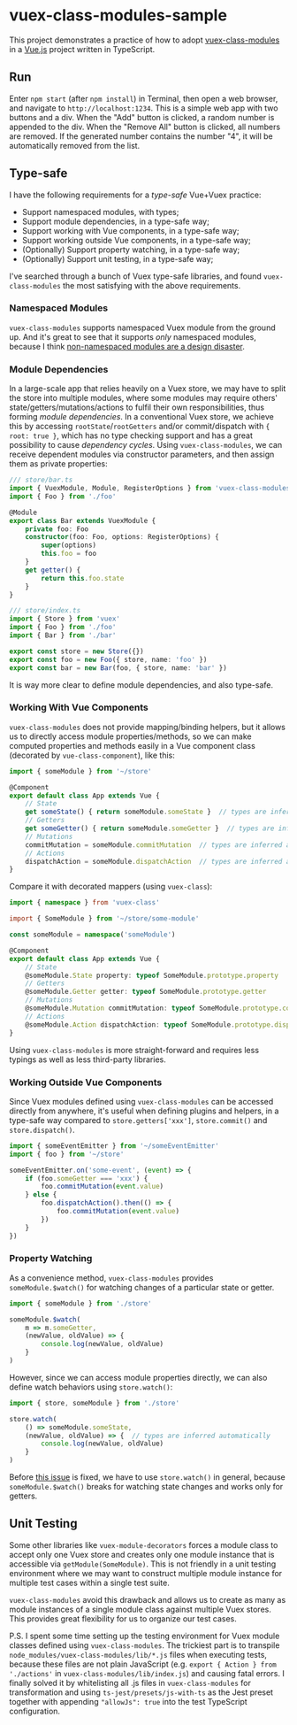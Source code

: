 # vuex-class-modules-sample

This project demonstrates a practice of how to adopt [vuex-class-modules](https://github.com/gertqin/vuex-class-modules) in a [Vue.js](https://vuejs.org) project written in TypeScript.

## Run

Enter `npm start` (after `npm install`) in Terminal, then open a web browser, and navigate to `http://localhost:1234`. This is a simple web app with two buttons and a div. When the "Add" button is clicked, a random number is appended to the div. When the "Remove All" button is clicked, all numbers are removed. If the generated number contains the number "4", it will be automatically removed from the list.

## Type-safe

I have the following requirements for a *type-safe* Vue+Vuex practice:

- Support namespaced modules, with types;
- Support module dependencies, in a type-safe way;
- Support working with Vue components, in a type-safe way;
- Support working outside Vue components, in a type-safe way;
- (Optionally) Support property watching, in a type-safe way;
- (Optionally) Support unit testing, in a type-safe way;

I've searched through a bunch of Vuex type-safe libraries, and found `vuex-class-modules` the most satisfying with the above requirements.

### Namespaced Modules

`vuex-class-modules` supports namespaced Vuex module from the ground up. And it's great to see that it supports *only* namespaced modules, because I think [non-namespaced modules are a design disaster](https://github.com/vuejs/vuex/issues/855).

### Module Dependencies

In a large-scale app that relies heavily on a Vuex store, we may have to split the store into multiple modules, where some modules may require others' state/getters/mutations/actions to fulfil their own responsibilities, thus forming *module dependencies*. In a conventional Vuex store, we achieve this by accessing `rootState`/`rootGetters` and/or commit/dispatch with `{ root: true }`, which has no type checking support and has a great possibility to cause *dependency cycles*. Using `vuex-class-modules`, we can receive dependent modules via constructor parameters, and then assign them as private properties:

```typescript
/// store/bar.ts
import { VuexModule, Module, RegisterOptions } from 'vuex-class-modules'
import { Foo } from './foo'

@Module
export class Bar extends VuexModule {
    private foo: Foo
    constructor(foo: Foo, options: RegisterOptions) {
        super(options)
        this.foo = foo
    }
    get getter() {
        return this.foo.state
    }
}

/// store/index.ts
import { Store } from 'vuex'
import { Foo } from './foo'
import { Bar } from './bar'

export const store = new Store({})
export const foo = new Foo({ store, name: 'foo' })
export const bar = new Bar(foo, { store, name: 'bar' })
```

It is way more clear to define module dependencies, and also type-safe.

### Working With Vue Components

`vuex-class-modules` does not provide mapping/binding helpers, but it allows us to directly access module properties/methods, so we can make computed properties and methods easily in a Vue component class (decorated by `vue-class-component`), like this:

```typescript
import { someModule } from '~/store'

@Component
export default class App extends Vue {
    // State
    get someState() { return someModule.someState }  // types are inferred automatically
    // Getters
    get someGetter() { return someModule.someGetter }  // types are inferred automatically
    // Mutations
    commitMutation = someModule.commitMutation  // types are inferred automatically
    // Actions
    dispatchAction = someModule.dispatchAction  // types are inferred automatically
}
```

Compare it with decorated mappers (using `vuex-class`):

```typescript
import { namespace } from 'vuex-class'

import { SomeModule } from '~/store/some-module'

const someModule = namespace('someModule')

@Component
export default class App extends Vue {
    // State
    @someModule.State property: typeof SomeModule.prototype.property
    // Getters
    @someModule.Getter getter: typeof SomeModule.prototype.getter
    // Mutations
    @someModule.Mutation commitMutation: typeof SomeModule.prototype.commitMutation
    // Actions
    @someModule.Action dispatchAction: typeof SomeModule.prototype.dispatchAction
}
```

Using `vuex-class-modules` is more straight-forward and requires less typings as well as less third-party libraries.

### Working Outside Vue Components

Since Vuex modules defined using `vuex-class-modules` can be accessed directly from anywhere, it's useful when defining plugins and helpers, in a type-safe way compared to `store.getters['xxx']`, `store.commit()` and `store.dispatch()`.

```typescript
import { someEventEmitter } from '~/someEventEmitter'
import { foo } from '~/store'

someEventEmitter.on('some-event', (event) => {
    if (foo.someGetter === 'xxx') {
        foo.commitMutation(event.value)
    } else {
        foo.dispatchAction().then(() => {
            foo.commitMutation(event.value)
        })
    }
})
```

### Property Watching

As a convenience method, `vuex-class-modules` provides `someModule.$watch()` for watching changes of a particular state or getter.

```typescript
import { someModule } from './store'

someModule.$watch(
    m => m.someGetter,
    (newValue, oldValue) => {
        console.log(newValue, oldValue)
    }
)
```

However, since we can access module properties directly, we can also define watch behaviors using `store.watch()`:

```typescript
import { store, someModule } from './store'

store.watch(
    () => someModule.someState,
    (newValue, oldValue) => {  // types are inferred automatically
        console.log(newValue, oldValue)
    }
)
```

Before [this issue](https://github.com/gertqin/vuex-class-modules/issues/15) is fixed, we have to use `store.watch()` in general, because `someModule.$watch()` breaks for watching state changes and works only for getters.

## Unit Testing

Some other libraries like `vuex-module-decorators` forces a module class to accept only one Vuex store and creates only one module instance that is accessible via `getModule(SomeModule)`. This is not friendly in a unit testing environment where we may want to construct multiple module instance for multiple test cases within a single test suite.

`vuex-class-modules` avoid this drawback and allows us to create as many as module instances of a single module class against multiple Vuex stores. This provides great flexibility for us to organize our test cases.

P.S. I spent some time setting up the testing environment for Vuex module classes defined using `vuex-class-modules`. The trickiest part is to transpile `node_modules/vuex-class-modules/lib/*.js` files when executing tests, because these files are not plain JavaScript (e.g. `export { Action } from './actions'` in `vuex-class-modules/lib/index.js`) and causing fatal errors. I finally solved it by whitelisting all .js files in `vuex-class-modules` for transformation and using `ts-jest/presets/js-with-ts` as the Jest preset together with appending `"allowJs": true` into the test TypeScript configuration.
